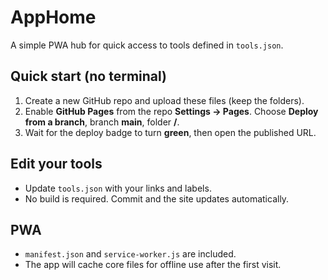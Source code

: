 # AppHome

A simple PWA hub for quick access to tools defined in `tools.json`.

## Quick start (no terminal)
1. Create a new GitHub repo and upload these files (keep the folders).
2. Enable **GitHub Pages** from the repo **Settings → Pages**. Choose **Deploy from a branch**, branch **main**, folder **/**.
3. Wait for the deploy badge to turn **green**, then open the published URL.

## Edit your tools
- Update `tools.json` with your links and labels.
- No build is required. Commit and the site updates automatically.

## PWA
- `manifest.json` and `service-worker.js` are included.
- The app will cache core files for offline use after the first visit.
